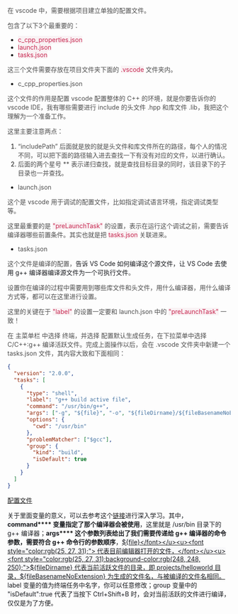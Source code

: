 <font style="color:rgb(77, 77, 77);">在 vscode 中，需要根据项目建立单独的配置文件。</font>

<font style="color:rgb(77, 77, 77);">包含了以下3个最重要的：</font>

+ <font style="color:rgb(199, 37, 78);background-color:rgb(249, 242, 244);">c_cpp_properties.json</font>
+ <font style="color:rgb(199, 37, 78);background-color:rgb(249, 242, 244);">launch.json</font>
+ <font style="color:rgb(199, 37, 78);background-color:rgb(249, 242, 244);">tasks.json</font>

<font style="color:rgb(77, 77, 77);">这三个文件需要存放在项目文件夹下面的 </font><font style="color:rgb(199, 37, 78);background-color:rgb(249, 242, 244);">.vscode</font><font style="color:rgb(77, 77, 77);"> 文件夹内。</font>

<font style="color:rgb(77, 77, 77);"></font>

+ <font style="color:rgb(77, 77, 77);">c_cpp_properties.json</font>

<font style="color:rgb(77, 77, 77);">这个文件的作用是配置 vscode 配置整体的 C++ 的环境，就是你要告诉你的 vscode IDE，我有哪些需要进行 include 的头文件 .hpp 和库文件 .lib，我把这个理解为一个准备工作。</font>

<font style="color:rgb(77, 77, 77);">这里主要注意两点：</font>

1. <font style="color:rgb(77, 77, 77);">“includePath” 后面就是放的就是头文件和库文件所在的路径，每个人的情况不同，可以把下面的路径输入进去查找一下有没有对应的文件，以进行确认。</font>
2. <font style="color:rgb(77, 77, 77);">后面的两个星号 ** 表示递归查找，就是查找目标目录的同时，该目录下的子目录也一并查找。</font>
+ <font style="color:rgb(79, 79, 79);">launch.json</font>

<font style="color:rgb(77, 77, 77);">这个是 vscode 用于调试的配置文件，比如指定调试语言环境，指定调试类型等。</font>

<font style="color:rgb(77, 77, 77);">这里最重要的是 </font><font style="color:rgb(199, 37, 78);background-color:rgb(249, 242, 244);">"preLaunchTask"</font><font style="color:rgb(77, 77, 77);"> 的设置，表示在运行这个调试之前，需要告诉编译器哪些前置条件。其实也就是把 </font><font style="color:rgb(199, 37, 78);background-color:rgb(249, 242, 244);">tasks.json</font><font style="color:rgb(77, 77, 77);"> 关联进来。</font>

<font style="color:rgb(77, 77, 77);"></font>

+ <font style="color:rgb(79, 79, 79);">tasks.json</font>

<font style="color:rgb(77, 77, 77);">这个文件是编译的配置，</font><font style="color:rgb(25, 27, 31);">告诉 VS Code 如何编译这个源文件，让 VS Code 去使用 g++ 编译器编译源文件为一个可执行文件</font><font style="color:rgb(77, 77, 77);">。</font>

<font style="color:rgb(77, 77, 77);">设置你在编译的过程中需要用到哪些库文件和头文件，用什么编译器，用什么编译方式等，都可以在这里进行设置。</font>

<font style="color:rgb(77, 77, 77);">这里的关键在于 </font><font style="color:rgb(199, 37, 78);background-color:rgb(249, 242, 244);">"label"</font><font style="color:rgb(77, 77, 77);"> 的设置一定要和 launch.json 中的 </font><font style="color:rgb(199, 37, 78);background-color:rgb(249, 242, 244);">"preLaunchTask"</font><font style="color:rgb(77, 77, 77);"> 一致！</font>

<font style="color:rgb(77, 77, 77);">在 主菜单栏 中选择 终端，并选择 配置默认生成任务，在下拉菜单中选择 C/C++:g++ 编译活跃文件。完成上面操作以后，会在 .vscode 文件夹中新建一个 tasks.json 文件，其内容大致和下面相同：</font>

```json
{
  "version": "2.0.0",
  "tasks": [
    {
      "type": "shell",
      "label": "g++ build active file",
      "command": "/usr/bin/g++",
      "args": ["-g", "${file}", "-o", "${fileDirname}/${fileBasenameNoExtension}"],
      "options": {
        "cwd": "/usr/bin"
      },
      "problemMatcher": ["$gcc"],
      "group": {
        "kind": "build",
        "isDefault": true
      }
    }
  ]
}
```

[配置文件](https://code.visualstudio.com/docs/editor/variables-reference)

<font style="color:rgb(25, 27, 31);">关于里面变量的意义，可以去参考这个</font>[链接](https://link.zhihu.com/?target=https%3A//code.visualstudio.com/docs/editor/variables-reference)<font style="color:rgb(25, 27, 31);">进行深入学习。其中，</font>**<font style="color:rgb(25, 27, 31);background-color:rgb(248, 248, 250);">command</font>****<font style="color:rgb(25, 27, 31);"> 变量指定了那个编译器会被使用</font>**<font style="color:rgb(25, 27, 31);">，这里就是 </font><font style="color:rgb(25, 27, 31);background-color:rgb(248, 248, 250);">/usr/bin</font><font style="color:rgb(25, 27, 31);"> 目录下的 </font><font style="color:rgb(25, 27, 31);background-color:rgb(248, 248, 250);">g++</font><font style="color:rgb(25, 27, 31);"> 编译器；</font>**<font style="color:rgb(25, 27, 31);background-color:rgb(248, 248, 250);">args</font>****<font style="color:rgb(25, 27, 31);"> 这个参数列表给出了我们需要传递给 g++ 编译器的命令参数，需要符合 g++ 命令行的参数顺序</font>**<font style="color:rgb(25, 27, 31);">，</font><u><font style="color:rgb(25, 27, 31);background-color:rgb(248, 248, 250);">${file}</font></u><u><font style="color:rgb(25, 27, 31);"> 代表目前编辑器打开的文件，</font></u><u><font style="color:rgb(25, 27, 31);background-color:rgb(248, 248, 250);">${fileDirname}</font></u><u><font style="color:rgb(25, 27, 31);"> 代表当前活跃文件的目录，即 </font></u><u><font style="color:rgb(25, 27, 31);background-color:rgb(248, 248, 250);">projects/helloworld</font></u><u><font style="color:rgb(25, 27, 31);"> 目录，</font></u><u><font style="color:rgb(25, 27, 31);background-color:rgb(248, 248, 250);">${fileBasenameNoExtension}</font></u><u><font style="color:rgb(25, 27, 31);"> 为生成的文件名，与被编译的文件名相同。</font></u><font style="color:rgb(25, 27, 31);background-color:rgb(248, 248, 250);">label</font><font style="color:rgb(25, 27, 31);"> 变量的值为终端任务中名字，你可以任意修改；</font><font style="color:rgb(25, 27, 31);background-color:rgb(248, 248, 250);">group</font><font style="color:rgb(25, 27, 31);"> 变量中的 </font><font style="color:rgb(25, 27, 31);background-color:rgb(248, 248, 250);">"isDefault":true</font><font style="color:rgb(25, 27, 31);"> 代表了当按下 </font><font style="color:rgb(25, 27, 31);background-color:rgb(248, 248, 250);">Ctrl+Shift+B</font><font style="color:rgb(25, 27, 31);"> 时，会对当前活跃的文件进行编译，仅仅是为了方便。</font>


